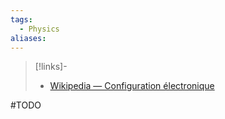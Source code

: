 ```yaml
---
tags:
  - Physics
aliases:
---
```

> [!links]- 
> - [Wikipedia — Configuration électronique](https://fr.wikipedia.org/wiki/Configuration_%C3%A9lectronique)

#TODO